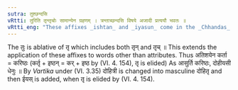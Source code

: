 ```yaml
---
sutra: तुश्छन्दसि
vRtti: तुरिति तृन्तृचोः सामान्येन ग्रहणम् । त्रन्ताच्छन्दसि विषये अजादी प्रत्ययौ भवतः ॥
vRtti_eng: "These affixes _ishtan_ and _iyasun_ come in the _Chhandas_ after a nominal stem ending in तु ॥"
---
```

The तुः is ablative of तृ which includes both तृन् and तृच् ॥ This extends the application of these affixes to words other than attributes. Thus अतिशयेन कर्ता = करिष्ठः (कर्तृ + इष्ठन् = कर् + इष्ठ by (VI. 4. 154), तृ is elided) As आसुर्ति करिष्ठः, दोहीयसी धेनुः ॥ By _Vartika_ under (VI. 3.35) दोहित्री is changed into masculine दोहितृ and then ईयस् is added, when तृ is elided by (VI. 4. 154).
